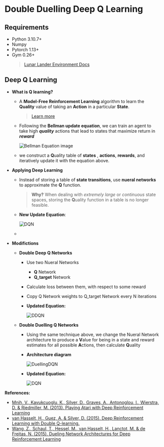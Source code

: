 # Double Duelling Deep Q Learning

##

## **Requirements**

- Python 3.10.7+
- Numpy
- Pytorch 1.13+
- Gym 0.26+
  > [Lunar Lander Environment Docs](https://www.gymlibrary.dev/environments/box2d/lunar_lander/)

## **Deep Q Learning**

- **What is Q learning?**

  - A **Model-Free Reinforcement Learning** algorithm to learn the **Quality** value of taking an **Action** in a particular **State**.

    > [Learn more](https://en.wikipedia.org/wiki/Q-learning)

  - Following the **Bellman update equation**, we can train an agent to take high _**quality**_ actions that lead to states that maximize return in _**reward**_

    ![Bellman Equation image](https://i.gyazo.com/8f8d8ba0a9dfc15478a940834902327c.png)

  - we construct a **Q**uality table of **states** , **actions**, **rewards**, and iteratively update it with the equation above.

- **Applying Deep Learning**

  - Instead of storing a table of **state transitions**, use **nueral networks** to approximate the **Q** function.
    > **Why?** When dealing with _extremely large_ or _continuous_ state spaces, storing the **Q**uality function in a table is no longer feasible.
  - **New Update Equation**:

    ![DQN](https://i.gyazo.com/5b4d3783e1812288b4af6822cbaa10c8.png)

  -

- **Modifictions**

  - **Double Deep Q Networks**

    - Use two Nueral Networks
      - **Q** Network
      - **Q_target** Network
    - Calculate loss between them, with respect to some reward
    - Copy Q Network weights to Q_target Network every N iterations
    - **Updated Equation:**

      ![DDQN](https://i.gyazo.com/f96d4235aacd5486ea24b73e8f446a10.png)

  - **Double Duelling Q Networks**

    - Using the same technique above, we change the Nueral Network architecture to produce a **V**alue for being in a state and reward estimates for all possible **A**ctions, then calculate **Q**uality
    - **Architecture diagram**

      ![DuellingDQN](https://i.gyazo.com/ae7dd07b5da3b785e5692aeae076b300.png)

    - **Updated Equation:**

      ![DQN](https://i.gyazo.com/c5e5307d7d35a8040cfd71cedbbc9a0a.png)

**References:**

- [Mnih, V., Kavukcuoglu, K., Silver, D., Graves, A., Antonoglou, I., Wierstra, D. & Riedmiller, M. (2013). Playing Atari with Deep Reinforcement Learning](https://arxiv.org/pdf/1312.5602.pdf)
- [van Hasselt, H., Guez, A. & Silver, D. (2015). Deep Reinforcement Learning with Double Q-learning.](https://arxiv.org/pdf/1509.06461.pdf)
- [Wang, Z., Schaul, T., Hessel, M., van Hasselt, H., Lanctot, M. & de Freitas, N. (2015). Dueling Network Architectures for Deep Reinforcement Learning](https://arxiv.org/pdf/1511.06581.pdf)
